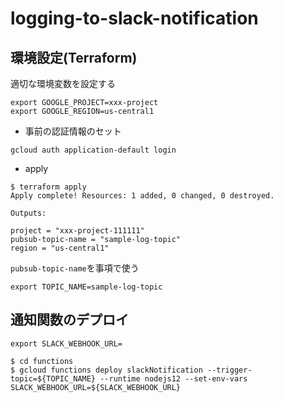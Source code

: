 # logging-to-slack-notification


## 環境設定(Terraform)

適切な環境変数を設定する

```shell
export GOOGLE_PROJECT=xxx-project
export GOOGLE_REGION=us-central1
```


- 事前の認証情報のセット

```
gcloud auth application-default login
```

- apply

```shell
$ terraform apply
Apply complete! Resources: 1 added, 0 changed, 0 destroyed.

Outputs:

project = "xxx-project-111111"
pubsub-topic-name = "sample-log-topic"
region = "us-central1"
```

`pubsub-topic-name`を事項で使う

```
export TOPIC_NAME=sample-log-topic
```

## 通知関数のデプロイ

```
export SLACK_WEBHOOK_URL=
```

```
$ cd functions
$ gcloud functions deploy slackNotification --trigger-topic=${TOPIC_NAME} --runtime nodejs12 --set-env-vars SLACK_WEBHOOK_URL=${SLACK_WEBHOOK_URL}
```
